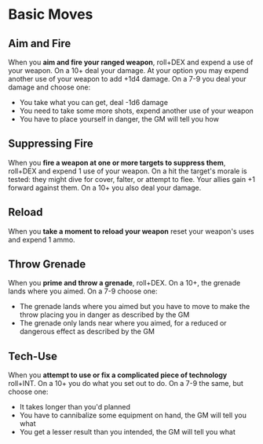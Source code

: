 # Basic Moves

## Aim and Fire
When you **aim and fire your ranged weapon**, roll+DEX and expend a use of your weapon. On a 10+ deal your damage. At your option you may expend another use of your weapon to add +1d4 damage. On a 7-9 you deal your damage and choose one:

  - You take what you can get, deal -1d6 damage
  - You need to take some more shots, expend another use of your weapon
  - You have to place yourself in danger, the GM will tell you how

 
## Suppressing Fire
When you **fire a weapon at one or more targets to suppress them**, roll+DEX and expend 1 use of your weapon. On a hit the target's morale is tested: they might dive for cover, falter, or attempt to flee. Your allies gain +1 forward against them. On a 10+ you also deal your damage.

## Reload
When you **take a moment to reload your weapon** reset your weapon's uses and expend 1 ammo.

## Throw Grenade
When you **prime and throw a grenade**, roll+DEX. On a 10+, the grenade lands where you aimed. On a 7-9 choose one:

  - The grenade lands where you aimed but you have to move to make the throw placing you in danger as described by the GM
  - The grenade only lands near where you aimed, for a reduced or dangerous effect as described by the GM


## Tech-Use
When you **attempt to use or fix a complicated piece of technology** roll+INT. On a 10+ you do what you set out to do. On a 7-9 the same, but choose one:

  - It takes longer than you'd planned
  - You have to cannibalize some equipment on hand, the GM will tell you what
  - You get a lesser result than you intended, the GM will tell you what
